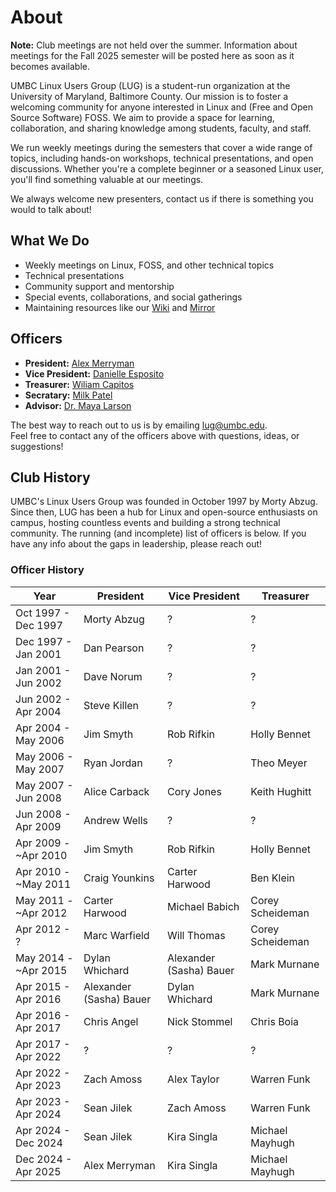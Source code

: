 # About

**Note:** Club meetings are not held over the summer. Information about meetings for the Fall 2025 semester will be posted here as soon as it becomes available.

UMBC Linux Users Group (LUG) is a student-run organization at the University of Maryland, Baltimore County. Our mission is to foster a welcoming community for anyone interested in Linux and (Free and Open Source Software) FOSS. We aim to provide a space for learning, collaboration, and sharing knowledge among students, faculty, and staff.

We run weekly meetings during the semesters that cover a wide range of topics, including hands-on workshops, technical presentations, and open discussions. Whether you're a complete beginner or a seasoned Linux user, you'll find something valuable at our meetings.

We always welcome new presenters, contact us if there is something you would to talk about!

## What We Do

- Weekly meetings on Linux, FOSS, and other technical topics
- Technical presentations
- Community support and mentorship
- Special events, collaborations, and social gatherings
- Maintaining resources like our [Wiki](https://wiki.lug.umbc.edu/) and [Mirror](https://mirror.lug.umbc.edu/)

## Officers

- **President:** [Alex Merryman](mailto:amerrym1@umbc.edu)
- **Vice President:** [Danielle Esposito](mailto:desposi1@umbc.edu)
- **Treasurer:** [Wiliam Capitos](mailto:wcapito1@umbc.edu)
- **Secratary:** [Milk Patel](mailto:mpatel32@umbc.edu)
- **Advisor:** [Dr. Maya Larson](mailto:mlarson1@umbc.edu)

The best way to reach out to us is by emailing [lug@umbc.edu](mailto:lug@umbc.edu).  
Feel free to contact any of the officers above with questions, ideas, or suggestions!

## Club History

UMBC's Linux Users Group was founded in October 1997 by Morty Abzug. Since then, LUG has been a hub for Linux and open-source enthusiasts on campus, hosting countless events and building a strong technical community. The running (and incomplete) list of officers is below. If you have any info about the gaps in leadership, please reach out!

### Officer History

| Year                      | President                  | Vice President        | Treasurer         |
|---------------------------|----------------------------|-----------------------|-------------------|
| Oct 1997 - Dec 1997       | Morty Abzug                | ?                     | ?                 |
| Dec 1997 - Jan 2001       | Dan Pearson                | ?                     | ?                 |
| Jan 2001 - Jun 2002       | Dave Norum                 | ?                     | ?                 |
| Jun 2002 - Apr 2004       | Steve Killen               | ?                     | ?                 |
| Apr 2004 - May 2006       | Jim Smyth                  | Rob Rifkin            | Holly Bennet      |
| May 2006 - May 2007       | Ryan Jordan                | ?                     | Theo Meyer        |
| May 2007 - Jun 2008       | Alice Carback              | Cory Jones            | Keith Hughitt     |
| Jun 2008 - Apr 2009       | Andrew Wells               | ?                     | ?                 |
| Apr 2009 - ~Apr 2010      | Jim Smyth                  | Rob Rifkin            | Holly Bennet      |
| Apr 2010 - ~May 2011      | Craig Younkins             | Carter Harwood        | Ben Klein         |
| May 2011 - ~Apr 2012      | Carter Harwood             | Michael Babich        | Corey Scheideman  |
| Apr 2012 - ?              | Marc Warfield              | Will Thomas           | Corey Scheideman  |
| May 2014 - ~Apr 2015      | Dylan Whichard             | Alexander (Sasha) Bauer | Mark Murnane    |
| Apr 2015 - Apr 2016       | Alexander (Sasha) Bauer    | Dylan Whichard        | Mark Murnane      |
| Apr 2016 - Apr 2017       | Chris Angel                | Nick Stommel          | Chris Boia        |
| Apr 2017 - Apr 2022       | ?                          | ?                     | ?                 |
| Apr 2022 - Apr 2023       | Zach Amoss                 | Alex Taylor           | Warren Funk       |
| Apr 2023 - Apr 2024       | Sean Jilek                 | Zach Amoss            | Warren Funk       |
| Apr 2024 - Dec 2024       | Sean Jilek                 | Kira Singla           | Michael Mayhugh   |
| Dec 2024 - Apr 2025       | Alex Merryman              | Kira Singla           | Michael Mayhugh   |

<!-- Add more history, stories, or notable achievements below as you see fit. Testing push -->
